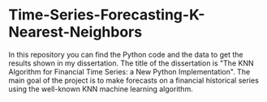 # Time-Series-Forecasting-K-Nearest-Neighbors
In this repository you can find the Python code and the data to get the results shown in my dissertation. The title of the dissertation is "The KNN Algorithm for Financial Time Series: a New Python Implementation". The main goal of the project is to make forecasts on a financial historical series using the well-known KNN machine learning algorithm.
